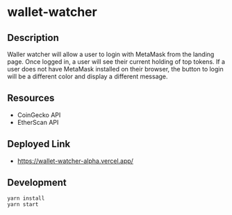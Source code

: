 # wallet-watcher


## Description
Waller watcher will allow a user to login with MetaMask from the landing page. Once logged in, a user will see their current holding of top tokens. If a user does not have MetaMask installed on their browser, the button to login will be a different color and display a different message.

## Resources
- CoinGecko API
- EtherScan API

## Deployed Link
- https://wallet-watcher-alpha.vercel.app/

## Development

```
yarn install
yarn start
```
